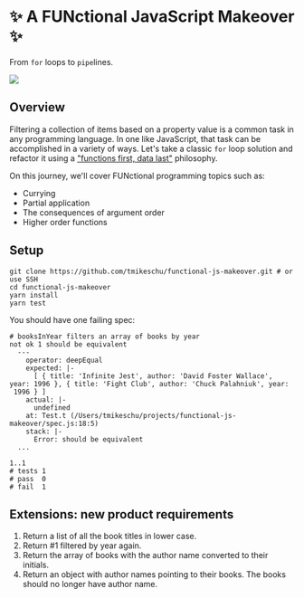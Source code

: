 # ✨ A FUNctional JavaScript Makeover ✨

From `for` loops to `pipe`lines.

![](https://media.giphy.com/media/3o6wrsNuUBkjdzsntK/giphy.gif)

## Overview

Filtering a collection of items based on a property value is a common task in
any programming language. In one like JavaScript, that task can be accomplished
in a variety of ways. Let's take a classic `for` loop solution and refactor it
using a ["functions first, data last"](http://buzzdecafe.github.io/code/2014/05/16/introducing-ramda)
philosophy.

On this journey, we'll cover FUNctional programming topics such as:

- Currying
- Partial application
- The consequences of argument order
- Higher order functions

## Setup

```shell
git clone https://github.com/tmikeschu/functional-js-makeover.git # or use SSH
cd functional-js-makeover
yarn install
yarn test
```

You should have one failing spec:

```shell
# booksInYear filters an array of books by year
not ok 1 should be equivalent
  ---
    operator: deepEqual
    expected: |-
      [ { title: 'Infinite Jest', author: 'David Foster Wallace', year: 1996 }, { title: 'Fight Club', author: 'Chuck Palahniuk', year:
 1996 } ]
    actual: |-
      undefined
    at: Test.t (/Users/tmikeschu/projects/functional-js-makeover/spec.js:18:5)
    stack: |-
      Error: should be equivalent
  ...

1..1
# tests 1
# pass  0
# fail  1
```

## Extensions: new product requirements

1. Return a list of all the book titles in lower case.
2. Return #1 filtered by year again.
3. Return the array of books with the author name converted to their initials.
4. Return an object with author names pointing to their books. The books should
   no longer have author name.
